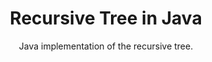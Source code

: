 <div align=center>
    <h1>Recursive Tree in Java</h1>
    <p>Java implementation of the recursive tree.</p>
</div>
